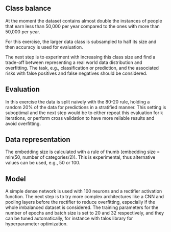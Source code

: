## Class balance
At the moment the dataset contains almost double the instances of people that earn less than 50,000 per year compared to the ones with more than 50,000 per year.

For this exercise, the larger data class is subsampled to half its size and then accuracy is used for evaluation.

The next step is to experiment with increasing this class size and find a trade-off between representing a real world data distribution and overfitting. The task, e.g., classification or prediction, and the associated risks with false positives and false negatives should be considered.

## Evaluation
In this exercise the data is split naively with the 80-20 rule, holding a random 20% of the data for predictions in a stratified manner.
This setting is suboptimal and the next step would be to either repeat this evaluation for k iterations, or perform cross validation to have more reliable results and avoid overfitting.

## Data representation
The embedding size is calculated with a rule of thumb (embedding size = min(50, number of categories/2)). This is experimental, thus alternative values can be used, e.g., 50 or 100.

## Model
A simple dense network is used with 100 neurons and a rectifier activation function. The next step is to try more complex architectures like a CNN and pooling layers before the rectifier to reduce overfitting, especially if the whole imbalanced dataset is considered. 
The training parameters for the number of epochs and batch size is set to 20 and 32 respectively, and they can be tuned automatically, for instance with talos library for hyperparameter optimization.